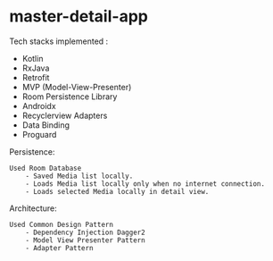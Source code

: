 # master-detail-app
Tech stacks implemented :
  - Kotlin
  - RxJava
  - Retrofit
  - MVP (Model-View-Presenter)
  - Room Persistence Library
  - Androidx
  - Recyclerview Adapters
  - Data Binding
  - Proguard

  Persistence:

    Used Room Database
        - Saved Media list locally.
        - Loads Media list locally only when no internet connection.
        - Loads selected Media locally in detail view.

  Architecture:

    Used Common Design Pattern
        - Dependency Injection Dagger2
        - Model View Presenter Pattern
        - Adapter Pattern
